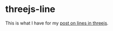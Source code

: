 # threejs-line

This is what I have for my [post on lines in threejs](https://dustinpfister.github.io/2018/04/19/threejs-line/).
